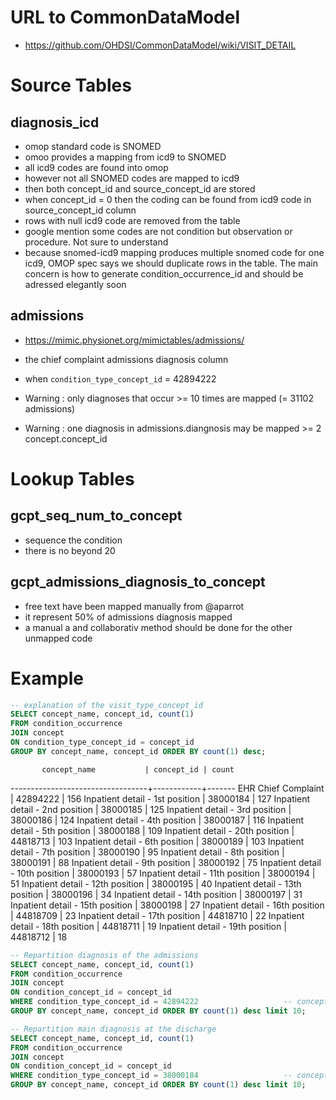 # URL to CommonDataModel
- https://github.com/OHDSI/CommonDataModel/wiki/VISIT_DETAIL

# Source Tables

## diagnosis_icd

- omop standard code is SNOMED
- omoo provides a mapping from icd9 to SNOMED
- all icd9 codes are found into omop
- however not all SNOMED codes are mapped to icd9
- then both concept_id and source_concept_id are stored
- when concept_id = 0 then the coding can be found from icd9 code in source_concept_id column
- rows with null icd9 code are removed from the table
- google mention some codes are not condition but observation or procedure. Not sure to understand 
- because snomed-icd9 mapping produces multiple snomed code for one icd9, OMOP spec says we should duplicate rows in the table. The main concern is how to generate condition_occurrence_id and should be adressed elegantly soon

## admissions
- https://mimic.physionet.org/mimictables/admissions/

- the chief complaint admissions diagnosis column
- when `condition_type_concept_id` = 42894222

- Warning : only diagnoses that occur >= 10 times are mapped (= 31102 admissions)
- Warning : one diagnosis in admissions.diangnosis may be mapped >= 2 concept.concept_id 

# Lookup Tables

## gcpt_seq_num_to_concept

- sequence the condition
- there is no beyond 20

## gcpt_admissions_diagnosis_to_concept

- free text have been mapped manually from @aparrot
- it represent 50% of admissions diagnosis mapped
- a manual a and collaborativ method should be done for the other unmapped code

# Example
``` sql
-- explanation of the visit_type_concept_id
SELECT concept_name, concept_id, count(1)
FROM condition_occurrence
JOIN concept
ON condition_type_concept_id = concept_id
GROUP BY concept_name, concept_id ORDER BY count(1) desc;
```
           concept_name           | concept_id | count
----------------------------------+------------+-------
 EHR Chief Complaint              |   42894222 |   156
 Inpatient detail - 1st position  |   38000184 |   127
 Inpatient detail - 2nd position  |   38000185 |   125
 Inpatient detail - 3rd position  |   38000186 |   124
 Inpatient detail - 4th position  |   38000187 |   116
 Inpatient detail - 5th position  |   38000188 |   109
 Inpatient detail - 20th position |   44818713 |   103
 Inpatient detail - 6th position  |   38000189 |   103
 Inpatient detail - 7th position  |   38000190 |    95
 Inpatient detail - 8th position  |   38000191 |    88
 Inpatient detail - 9th position  |   38000192 |    75
 Inpatient detail - 10th position |   38000193 |    57
 Inpatient detail - 11th position |   38000194 |    51
 Inpatient detail - 12th position |   38000195 |    40
 Inpatient detail - 13th position |   38000196 |    34
 Inpatient detail - 14th position |   38000197 |    31
 Inpatient detail - 15th position |   38000198 |    27
 Inpatient detail - 16th position |   44818709 |    23
 Inpatient detail - 17th position |   44818710 |    22
 Inpatient detail - 18th position |   44818711 |    19
 Inpatient detail - 19th position |   44818712 |    18

```sql
-- Repartition diagnosis of the admissions
SELECT concept_name, concept_id, count(1)
FROM condition_occurrence
JOIN concept
ON condition_concept_id = concept_id
WHERE condition_type_concept_id = 42894222                   -- concept.concept_name = 'EHR Chief Compliant'
GROUP BY concept_name, concept_id ORDER BY count(1) desc limit 10;
```

```sql
-- Repartition main diagnosis at the discharge
SELECT concept_name, concept_id, count(1)
FROM condition_occurrence
JOIN concept
ON condition_concept_id = concept_id
WHERE condition_type_concept_id = 38000184                   -- concept.concept_name = 'Inpatient detail - 1st position'
GROUP BY concept_name, concept_id ORDER BY count(1) desc limit 10;
```
